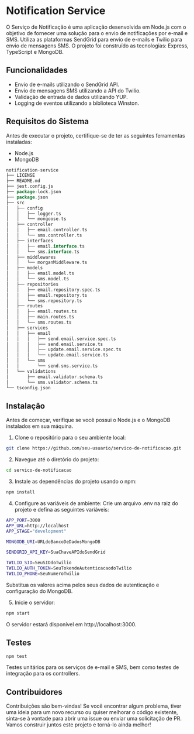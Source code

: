 # Notification Service

O Serviço de Notificação é uma aplicação desenvolvida em Node.js com o objetivo de fornecer uma solução para o envio de notificações por e-mail e SMS. Utiliza as plataformas SendGrid para envio de e-mails e Twilio para envio de mensagens SMS. O projeto foi construído as tecnologias: Express, TypeScript e MongoDB.

## Funcionalidades
- Envio de e-mails utilizando o SendGrid API.
- Envio de mensagens SMS utilizando a API do Twilio.
- Validação de entrada de dados utilizando YUP.
- Logging de eventos utilizando a biblioteca Winston.

## Requisitos do Sistema
Antes de executar o projeto, certifique-se de ter as seguintes ferramentas instaladas:
- Node.js
- MongoDB

```go
notification-service
├── LICENSE
├── README.md
├── jest.config.js
├── package-lock.json
├── package.json
├── src
│   ├── config
│   │   ├── logger.ts
│   │   └── mongoose.ts
│   ├── controller
│   │   ├── email.controller.ts
│   │   └── sms.controller.ts
│   ├── interfaces
│   │   ├── email.interface.ts
│   │   └── sms.interface.ts
│   ├── middlewares
│   │   └── morganMiddleware.ts
│   ├── models
│   │   ├── email.model.ts
│   │   └── sms.model.ts
│   ├── repositories
│   │   ├── email.repository.spec.ts
│   │   ├── email.repository.ts
│   │   └── sms.repository.ts
│   ├── routes
│   │   ├── email.routes.ts
│   │   ├── main.routes.ts
│   │   └── sms.routes.ts
│   ├── services
│   │   ├── email
│   │   │   ├── send.email.service.spec.ts
│   │   │   ├── send.email.service.ts
│   │   │   ├── update.email.service.spec.ts
│   │   │   └── update.email.service.ts
│   │   └── sms
│   │       └── send.sms.service.ts
│   └── validations
│       ├── email.validator.schema.ts
│       └── sms.validator.schema.ts
└── tsconfig.json
```

## Instalação

Antes de começar, verifique se você possui o Node.js e o MongoDB instalados em sua máquina.

1. Clone o repositório para o seu ambiente local:

```bash
git clone https://github.com/seu-usuario/servico-de-notificacao.git
```

2. Navegue até o diretório do projeto:
```bash
cd servico-de-notificacao
```

3. Instale as dependências do projeto usando o npm:
```bash
npm install
```

4. Configure as variáveis de ambiente:
Crie um arquivo .env na raiz do projeto e defina as seguintes variáveis:
```bash
APP_PORT=3000
APP_URL=http://localhost
APP_STAGE="development"

MONGODB_URI=URLdoBancoDeDadosMongoDB

SENDGRID_API_KEY=SuaChaveAPIdoSendGrid

TWILIO_SID=SeuSIDdoTwilio
TWILIO_AUTH_TOKEN=SeuTokendeAutenticacaodoTwilio
TWILIO_PHONE=SeuNumeroTwilio
```
Substitua os valores acima pelos seus dados de autenticação e configuração do MongoDB.

5. Inicie o servidor:
```bash
npm start
```
O servidor estará disponível em http://localhost:3000.

## Testes
```bash
npm test
```
Testes unitários para os serviços de e-mail e SMS, bem como testes de integração para os controllers.

## Contribuidores
Contribuições são bem-vindas! Se você encontrar algum problema, tiver uma ideia para um novo recurso ou quiser melhorar o código existente, sinta-se à vontade para abrir uma issue ou enviar uma solicitação de PR. Vamos construir juntos este projeto e torná-lo ainda melhor!
